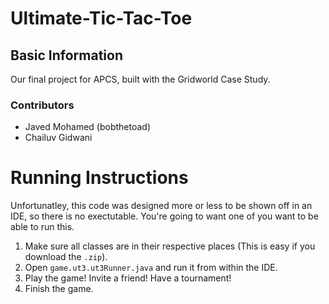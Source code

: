 # Ultimate-Tic-Tac-Toe

## Basic Information
Our final project for APCS, built with the Gridworld Case Study.

### Contributors 
- Javed Mohamed (bobthetoad)
- Chailuv Gidwani

# Running Instructions
Unfortunatley, this code was designed more or less to be shown off in an IDE, so there is no exectutable.
You're going to want one of you want to be able to run this.

1. Make sure all classes are in their respective places (This is easy if you download the `.zip`).
2. Open `game.ut3.ut3Runner.java` and run it from within the IDE.
3. Play the game! Invite a friend! Have a tournament!
4. Finish the game.
